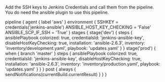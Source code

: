 Add the SSH keys to Jenkins Credentials and call them from the pipeline. You do need the ansible plugin to use this pipeline.

pipeline {
    agent { label 'aws' }
    environment {
        SSHKEY = credentials('jenkins-ansible')
        ANSIBLE_HOST_KEY_CHECKING = 'False'
        ANSIBLE_SCP_IF_SSH = 'True'
    }
    stages {
        stage('dev') {
            steps {
                ansiblePlaybook colorized: true, credentialsId: 'jenkins-ansible-key', disableHostKeyChecking: true, installation: 'ansible-2.6.3', inventory: 'inventory/development.yaml', playbook: 'updates.yaml'
            }
        }
        stage('prod') {
            when { branch 'master' }
            steps {
                ansiblePlaybook colorized: true, credentialsId: 'jenkins-ansible-key', disableHostKeyChecking: true, installation: 'ansible-2.6.3', inventory: 'inventory/production.yaml', playbook: 'updates.yaml'
            }
        }
    }
    post {
        always {
            sendNotifications(currentBuild.currentResult)
        }
    }
}
